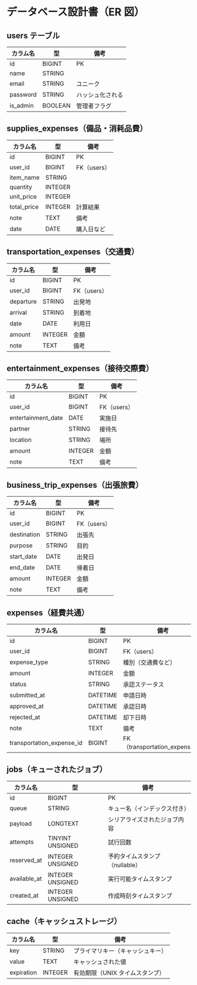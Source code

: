 # データベース設計書（ER 図）

## users テーブル

| カラム名 | 型      | 備考             |
| -------- | ------- | ---------------- |
| id       | BIGINT  | PK               |
| name     | STRING  |                  |
| email    | STRING  | ユニーク         |
| password | STRING  | ハッシュ化される |
| is_admin | BOOLEAN | 管理者フラグ     |

## supplies_expenses（備品・消耗品費）

| カラム名    | 型      | 備考        |
| ----------- | ------- | ----------- |
| id          | BIGINT  | PK          |
| user_id     | BIGINT  | FK（users） |
| item_name   | STRING  |             |
| quantity    | INTEGER |             |
| unit_price  | INTEGER |             |
| total_price | INTEGER | 計算結果    |
| note        | TEXT    | 備考        |
| date        | DATE    | 購入日など  |

## transportation_expenses（交通費）

| カラム名  | 型      | 備考        |
| --------- | ------- | ----------- |
| id        | BIGINT  | PK          |
| user_id   | BIGINT  | FK（users） |
| departure | STRING  | 出発地      |
| arrival   | STRING  | 到着地      |
| date      | DATE    | 利用日      |
| amount    | INTEGER | 金額        |
| note      | TEXT    | 備考        |

## entertainment_expenses（接待交際費）

| カラム名           | 型      | 備考        |
| ------------------ | ------- | ----------- |
| id                 | BIGINT  | PK          |
| user_id            | BIGINT  | FK（users） |
| entertainment_date | DATE    | 実施日      |
| partner            | STRING  | 接待先      |
| location           | STRING  | 場所        |
| amount             | INTEGER | 金額        |
| note               | TEXT    | 備考        |

## business_trip_expenses（出張旅費）

| カラム名    | 型      | 備考        |
| ----------- | ------- | ----------- |
| id          | BIGINT  | PK          |
| user_id     | BIGINT  | FK（users） |
| destination | STRING  | 出張先      |
| purpose     | STRING  | 目的        |
| start_date  | DATE    | 出発日      |
| end_date    | DATE    | 帰着日      |
| amount      | INTEGER | 金額        |
| note        | TEXT    | 備考        |

## expenses（経費共通）

| カラム名                  | 型       | 備考                          |
| ------------------------- | -------- | ----------------------------- |
| id                        | BIGINT   | PK                            |
| user_id                   | BIGINT   | FK（users）                   |
| expense_type              | STRING   | 種別（交通費など）            |
| amount                    | INTEGER  | 金額                          |
| status                    | STRING   | 承認ステータス                |
| submitted_at              | DATETIME | 申請日時                      |
| approved_at               | DATETIME | 承認日時                      |
| rejected_at               | DATETIME | 却下日時                      |
| note                      | TEXT     | 備考                          |
| transportation_expense_id | BIGINT   | FK（transportation_expenses） |

## jobs（キューされたジョブ）

| カラム名     | 型               | 備考                           |
| ------------ | ---------------- | ------------------------------ |
| id           | BIGINT           | PK                             |
| queue        | STRING           | キュー名（インデックス付き）   |
| payload      | LONGTEXT         | シリアライズされたジョブ内容   |
| attempts     | TINYINT UNSIGNED | 試行回数                       |
| reserved_at  | INTEGER UNSIGNED | 予約タイムスタンプ（nullable） |
| available_at | INTEGER UNSIGNED | 実行可能タイムスタンプ         |
| created_at   | INTEGER UNSIGNED | 作成時刻タイムスタンプ         |

## cache（キャッシュストレージ）

| カラム名   | 型      | 備考                             |
| ---------- | ------- | -------------------------------- |
| key        | STRING  | プライマリキー（キャッシュキー） |
| value      | TEXT    | キャッシュされた値               |
| expiration | INTEGER | 有効期限（UNIX タイムスタンプ）  |
